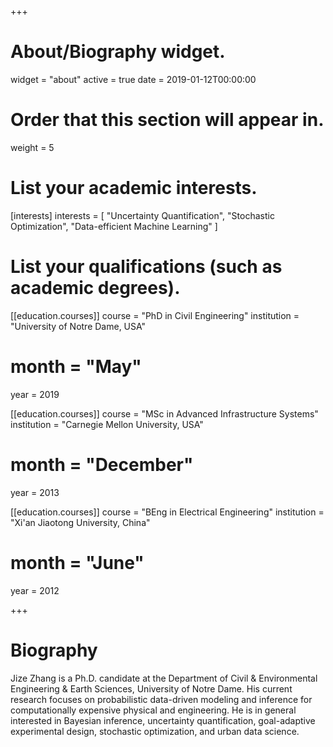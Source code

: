 +++
# About/Biography widget.
widget = "about"
active = true
date = 2019-01-12T00:00:00

# Order that this section will appear in.
weight = 5

# List your academic interests.
[interests]
  interests = [
    "Uncertainty Quantification",
    "Stochastic Optimization",
    "Data-efficient Machine Learning"
  ]

# List your qualifications (such as academic degrees).
[[education.courses]]
  course = "PhD in Civil Engineering"
  institution = "University of Notre Dame, USA"
  # month = "May"
  year = 2019

[[education.courses]]
  course = "MSc in Advanced Infrastructure Systems"
  institution = "Carnegie Mellon University, USA"
  # month = "December"
  year = 2013

[[education.courses]]
  course = "BEng in Electrical Engineering"
  institution = "Xi'an Jiaotong University, China"
  # month = "June"
  year = 2012
 
+++

# Biography

Jize Zhang is a Ph.D. candidate at the Department of Civil & Environmental Engineering & Earth Sciences, University of Notre Dame. His current research focuses on probabilistic data-driven modeling and inference for computationally expensive physical and engineering. He is in general interested in Bayesian inference, uncertainty quantification, goal-adaptive experimental design, stochastic optimization, and urban data science.
